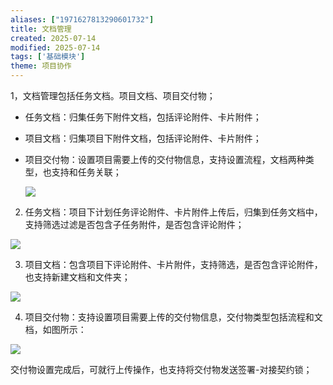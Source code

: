 ```yaml
---
aliases: ["1971627813290601732"]
title: 文档管理
created: 2025-07-14
modified: 2025-07-14
tags: ['基础模块']
theme: 项目协作
---
```


1，文档管理包括任务文档。项目文档、项目交付物；

- 任务文档：归集任务下附件文档，包括评论附件、卡片附件；
- 项目文档：归集项目下附件文档，包括评论附件、卡片附件；
- 项目交付物：设置项目需要上传的交付物信息，支持设置流程，文档两种类型，也支持和任务关联；

  ![](https://myhelpdoc.oss-cn-heyuan.aliyuncs.com/mdimages/5936bb4ab3a0b51714a0ce9995232f47.jpg)

2. 任务文档：项目下计划任务评论附件、卡片附件上传后，归集到任务文档中，支持筛选过滤是否包含子任务附件，是否包含评论附件；

![](https://myhelpdoc.oss-cn-heyuan.aliyuncs.com/mdimages/f0992863d0b427d4e764def485e0ee34.jpg)

3. 项目文档：包含项目下评论附件、卡片附件，支持筛选，是否包含评论附件，也支持新建文档和文件夹；

![](https://myhelpdoc.oss-cn-heyuan.aliyuncs.com/mdimages/3940277e0df8b640a21c44e7b708e5f3.jpg)

4. 项目交付物：支持设置项目需要上传的交付物信息，交付物类型包括流程和文档，如图所示：

![](https://myhelpdoc.oss-cn-heyuan.aliyuncs.com/mdimages/f81d9e4273dd3f7c32b674df16ddc4b1.jpg)

交付物设置完成后，可就行上传操作，也支持将交付物发送签署-对接契约锁；

